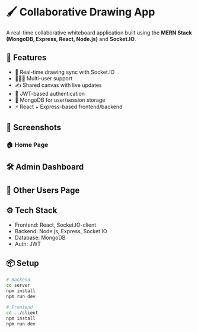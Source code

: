 # 🖌️ Collaborative Drawing App

A real-time collaborative whiteboard application built using the **MERN Stack (MongoDB, Express, React, Node.js)** and **Socket.IO**.

## 🚀 Features

- 🔄 Real-time drawing sync with Socket.IO
- 🧑‍🤝‍🧑 Multi-user support
- ✍️ Shared canvas with live updates
- 🔐 JWT-based authentication
- 💾 MongoDB for user/session storage
- ⚡ React + Express-based frontend/backend

## 📸 Screenshots

### 🏠 Home Page  

## 🛠 Admin Dashboard


## 👥 Other Users Page


## ⚙️ Tech Stack

- Frontend: React, Socket.IO-client
- Backend: Node.js, Express, Socket.IO
- Database: MongoDB
- Auth: JWT

## 📦 Setup

```bash
# Backend
cd server
npm install
npm run dev

# Frontend
cd ../client
npm install
npm run dev
